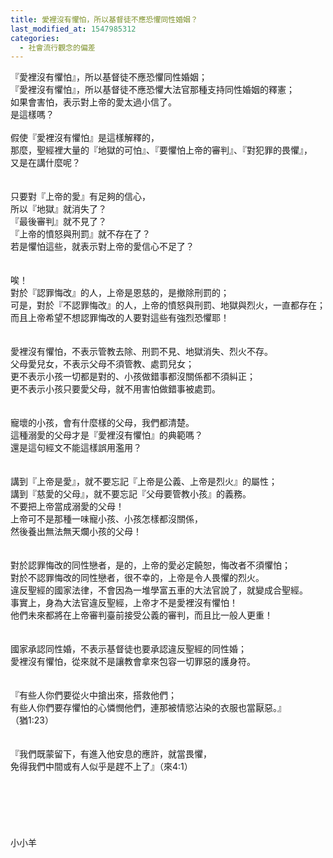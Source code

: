 ```yaml
---
title: 愛裡沒有懼怕，所以基督徒不應恐懼同性婚姻？
last_modified_at: 1547985312
categories:
  - 社會流行觀念的偏差
---
```


『愛裡沒有懼怕』，所以基督徒不應恐懼同性婚姻；<br>『愛裡沒有懼怕』，所以基督徒不應恐懼大法官那種支持同性婚姻的釋憲；<br>如果會害怕，表示對上帝的愛太過小信了。<br>是這樣嗎？<br><!--more--><br>假使『愛裡沒有懼怕』是這樣解釋的，<br>那麼，聖經裡大量的『地獄的可怕』、『要懼怕上帝的審判』、『對犯罪的畏懼』，<br>又是在講什麼呢？<br><br><br>只要對『上帝的愛』有足夠的信心，<br>所以『地獄』就消失了？<br>『最後審判』就不見了？<br>『上帝的憤怒與刑罰』就不存在了？<br>若是懼怕這些，就表示對上帝的愛信心不足了？<br><br><br>唉！<br>對於『認罪悔改』的人，上帝是恩慈的，是撤除刑罰的；<br>可是，對於『不認罪悔改』的人，上帝的憤怒與刑罰、地獄與烈火，一直都存在；<br>而且上帝希望不想認罪悔改的人要對這些有強烈恐懼耶！<br><br><br>愛裡沒有懼怕，不表示管教去除、刑罰不見、地獄消失、烈火不存。<br>父母愛兒女，不表示父母不須管教、處罰兒女；<br>更不表示小孩一切都是對的、小孩做錯事都沒關係都不須糾正；<br>更不表示小孩只要愛父母，就不用害怕做錯事被處罰。<br><br><br>寵壞的小孩，會有什麼樣的父母，我們都清楚。<br>這種溺愛的父母才是『愛裡沒有懼怕』的典範嗎？<br>還是這句經文不能這樣誤用濫用？<br><br><br>講到『上帝是愛』，就不要忘記『上帝是公義、上帝是烈火』的屬性；<br>講到『慈愛的父母』，就不要忘記『父母要管教小孩』的義務。<br>不要把上帝當成溺愛的父母！<br>上帝可不是那種一味寵小孩、小孩怎樣都沒關係，<br>然後養出無法無天爛小孩的父母！<br><br><br>對於認罪悔改的同性戀者，是的，上帝的愛必定饒恕，悔改者不須懼怕；<br>對於不認罪悔改的同性戀者，很不幸的，上帝是令人畏懼的烈火。<br>違反聖經的國家法律，不會因為一堆學富五車的大法官說了，就變成合聖經。<br>事實上，身為大法官違反聖經，上帝才不是愛裡沒有懼怕！<br>他們未來都將在上帝審判臺前接受公義的審判，而且比一般人更重！<br><br><br>國家承認同性婚，不表示基督徒也要承認違反聖經的同性婚；<br>愛裡沒有懼怕，從來就不是讓教會拿來包容一切罪惡的護身符。<br><br><br>『有些人你們要從火中搶出來，搭救他們；<br>有些人你們要存懼怕的心憐憫他們，連那被情慾沾染的衣服也當厭惡。』<br>（猶1:23）<br><br><br>『我們既蒙留下，有進入他安息的應許，就當畏懼，<br>免得我們中間或有人似乎是趕不上了』（來4:1）<br><br><br><br><br><br><br>小小羊<br><br><br><br><br><br>
